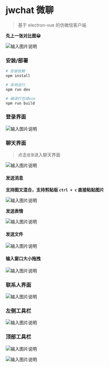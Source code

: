 # jwchat 微聊

> 基于 electron-vue 的仿微信客户端

 **先上一张对比图😀** 

![输入图片说明](https://images.gitee.com/uploads/images/2020/0812/172032_5147e406_4928216.png "屏幕截图.png")


### 安装/部署

``` bash
# 安装依赖
npm install

# 本地运行
npm run dev

# 编译打包成exe
npm run build

```
### 登录界面
![输入图片说明](https://images.gitee.com/uploads/images/2020/0812/165009_379e3728_4928216.gif "login.gif")

###  聊天界面

> 点击`登录`进入聊天界面

![输入图片说明](https://images.gitee.com/uploads/images/2020/0812/165526_7deb04e1_4928216.gif "chat.gif")


#### 发送消息

 **支持图文混合，支持剪贴板 `ctrl + c` 直接粘贴图片** 

![输入图片说明](https://images.gitee.com/uploads/images/2020/0812/170004_b1b4703f_4928216.png "屏幕截图.png")

 **发送表情** 

![输入图片说明](https://images.gitee.com/uploads/images/2020/0812/165709_0f1eda75_4928216.png "屏幕截图.png")

#### 发送文件

![输入图片说明](https://images.gitee.com/uploads/images/2020/0812/170129_e2de2951_4928216.png "屏幕截图.png")

#### 输入窗口大小拖拽

![输入图片说明](https://images.gitee.com/uploads/images/2020/0812/170251_01b8c5d9_4928216.png "屏幕截图.png")

### 联系人界面

![输入图片说明](https://images.gitee.com/uploads/images/2020/0812/170610_361f4ae6_4928216.png "屏幕截图.png")

### 左侧工具栏

![输入图片说明](https://images.gitee.com/uploads/images/2020/0812/170811_deadccff_4928216.gif "bar.gif")

### 顶部工具栏

![输入图片说明](https://images.gitee.com/uploads/images/2020/0812/171029_93618691_4928216.png "屏幕截图.png")

![输入图片说明](https://images.gitee.com/uploads/images/2020/0812/171229_02a3330f_4928216.png "屏幕截图.png")
